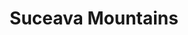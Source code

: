 ---
layout: photo
title: "Suceava Mountains"
byline: "Rula Sibai"
byline_link: "https://unsplash.com/rulasibai"
categories: hills mountain trees bw
photo_url: "/images/suceava-mountains.jpg"
---